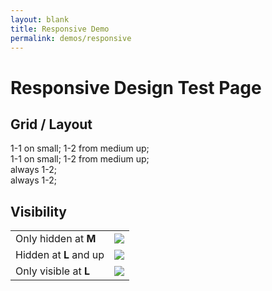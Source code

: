 ```yaml
---
layout: blank
title: Responsive Demo
permalink: demos/responsive
---
```


<h1 class="p-4">Responsive Design Test Page</h1>

<h2 class="p-4">Grid / Layout</h2>

<div class="p-4">
    <div class="flexGrid">
        <div class="p-2 h-20 w-1-1 m--w-1-2 bg-yellow-22">1-1 on small; 1-2 from medium up;</div>
        <div class="p-2 h-20 w-1-1 m--w-1-2 bg-red-22">1-1 on small; 1-2 from medium up;</div>
    </div>
    <div class="flexGrid">
        <div class="p-2 h-20 w-1-2 bg-yellow-22">always 1-2;</div>
        <div class="p-2 h-20 w-1-2 bg-red-22">always 1-2;</div>
    </div>
</div>

<h2 class="p-4">Visibility</h2>

<div class="p-4">
    <table>
        <tr>
            <td class="w-15 p-3">Only hidden at <b class="c-red-15">M</b></td>
            <td>
                <span class="only-m--hidden">
                    <img class="icon" src="http://cdn.yoshino.digital/svg.php?id=icon-011-s&f=666" yoi-icon />
                </span>
            </td>
        </tr>
        <tr>
            <td class="w-15 p-3">Hidden at <b class="c-red-15">L</b> and up</td>
            <td>
                <span class="l--hidden">
                    <img class="icon" src="http://cdn.yoshino.digital/svg.php?id=icon-011-s&f=666" yoi-icon />
                </span>
            </td>
        </tr>
        <tr>
            <td class="w-15 p-3">Only visible at <b class="c-red-15">L</b></td>
            <td>
                <span class="only-s--hidden only-m--hidden xl--hidde">
                    <img class="icon" src="http://cdn.yoshino.digital/svg.php?id=icon-011-s&f=666" yoi-icon />
                </span>
            </td>
        </tr>
    </table>
</div>